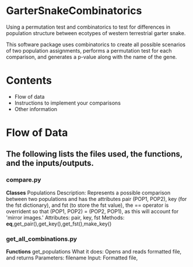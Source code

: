 # GarterSnakeCombinatorics
Using a permutation test and combinatorics to test for differences in population structure between ecotypes of western terrestrial garter snake.

This software package uses combinatorics to create all possible scenarios of two
population assignments, performs a permutation test for each comparison, and
generates a p-value along with the name of the gene.

# Contents
* Flow of data
* Instructions to implement your comparisons
* Other information

# Flow of Data
## The following lists the files used, the functions, and the inputs/outputs.


### compare.py
**Classes**
Populations
Description: Represents a possible comparison between two populations and has
the attributes pair (POP1, POP2), key (for the fst dictionary), and fst (to
store the fst value), the == operator is overrident so that (POP1, POP2) =
(POP2, POP1), as this will account for 'mirror images.'
Attributes: pair, key, fst
Methods: __eq__,get_pair(),get_key(),get_fst(),make_key()


### get_all_combinations.py
**Functions**
get_populations
What it does: Opens and reads formatted file, and returns
Parameters: filename
Input: Formatted file,

